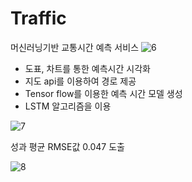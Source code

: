 # Traffic
머신러닝기반 교통시간 예측 서비스
![6](https://user-images.githubusercontent.com/28893544/95162709-33060280-07e1-11eb-9b40-a31d870d7061.png)

 - 도표, 차트를 통한 예측시간 시각화
 - 지도 api를 이용하여 경로 제공
 - Tensor flow를 이용한 예측 시간 모델 생성
 - LSTM 알고리즘을 이용
 
 ![7](https://user-images.githubusercontent.com/28893544/95162796-65176480-07e1-11eb-80f4-624fe628395f.PNG)

성과 평균 RMSE값 0.047 도출

![8](https://user-images.githubusercontent.com/28893544/95162861-9001b880-07e1-11eb-95c6-a28ba2093d0a.PNG)
